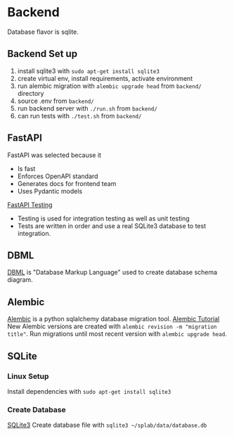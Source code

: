 # Backend
Database flavor is sqlite.

## Backend Set up
1. install sqlite3 with `sudo apt-get install sqlite3`
2. create virtual env, install requirements, activate environment
3. run alembic migration with `alembic upgrade head` from `backend/` directory
4. source .env from `backend/`
5. run backend server with `./run.sh` from `backend/`
6. can run tests with `./test.sh` from `backend/`


## FastAPI
FastAPI was selected because it
* Is fast
* Enforces OpenAPI standard
* Generates docs for frontend team
* Uses Pydantic models

[FastAPI
Testing](https://fastapi.tiangolo.com/tutorial/testing/#using-testclient)
* Testing is used for integration testing as well as unit testing
* Tests are written in order and use a real SQLite3 database to test
  integration.

## DBML
[DBML](https://dbml.dbdiagram.io/home/) is "Database Markup Language" used to
create database schema diagram.

## Alembic
[Alembic](https://github.com/sqlalchemy/alembic) is a python sqlalchemy database migration tool.
[Alembic
 Tutorial](https://alembic.sqlalchemy.org/en/latest/tutorial.html#create-a-migration-script)
New Alembic versions are created with `alembic revision -m "migration title"`.
Run migrations until most recent version with `alembic upgrade head`.

## SQLite
### Linux Setup
Install dependencies with `sudo apt-get install sqlite3`

### Create Database
[SQLite3](https://www.sqlite.org/quickstart.html)
Create database file with `sqlite3 ~/splab/data/database.db`


